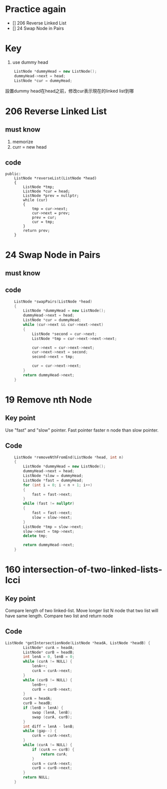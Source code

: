 # Practice again
- [] 206 Reverse Linked List
- [] 24 Swap Node in Pairs

# Key

1. use dummy head
```cpp
	ListNode *dummyHead = new ListNode();
	dummyHead->next = head;
	ListNode *cur = dummyHead;
```
設置dummy head在head之前，修改cur表示現在的linked list到哪



# 206 Reverse Linked List
## must know
1. memorize
2. curr = new head


## code
```cpp{.line-numbers}
public:
    ListNode *reverseList(ListNode *head)
    {
		ListNode *tmp;
        ListNode *cur = head;
        ListNode *prev = nullptr;
        while (cur)
        {
            tmp = cur->next;
            cur->next = prev;
            prev = cur;
            cur = tmp;
        }
        return prev;
    }

```

# 24 Swap Node in Pairs

## must know






## code
```cpp
    ListNode *swapPairs(ListNode *head)
    {
        ListNode *dummyHead = new ListNode();
        dummyHead->next = head;
        ListNode *cur = dummyHead;
        while (cur->next && cur->next->next)
        {
            ListNode *second = cur->next;
            ListNode *tmp = cur->next->next->next;

            cur->next = cur->next->next;
            cur->next->next = second;
            second->next = tmp;

            cur = cur->next->next;
        }
        return dummyHead->next;
    }
```


# 19 Remove nth Node

## Key point
Use "fast" and "slow" pointer. Fast pointer faster n node than slow pointer.


## Code 
```cpp
    ListNode *removeNthFromEnd(ListNode *head, int n)
    {
        ListNode *dummyHead = new ListNode();
        dummyHead->next = head;
        ListNode *slow = dummyHead;
        ListNode *fast = dummyHead;
        for (int i = 0; i < n + 1; i++)
        {
            fast = fast->next;
        }
        while (fast != nullptr)
        {
            fast = fast->next;
            slow = slow->next;
        }
        ListNode *tmp = slow->next;
        slow->next = tmp->next;
        delete tmp;

        return dummyHead->next;
    }

```

# 160 intersection-of-two-linked-lists-lcci

## Key point
Compare length of two linked-list. Move longer list N node that two list will have same length. Compare two list and return node


## Code 
```cpp
ListNode *getIntersectionNode(ListNode *headA, ListNode *headB) {
        ListNode* curA = headA;
        ListNode* curB = headB;
        int lenA = 0, lenB = 0;
        while (curA != NULL) { 
            lenA++;
            curA = curA->next;
        }
        while (curB != NULL) { 
            lenB++;
            curB = curB->next;
        }
        curA = headA;
        curB = headB;
        if (lenB > lenA) {
            swap (lenA, lenB);
            swap (curA, curB);
        }
        int diff = lenA - lenB;
        while (gap--) {
            curA = curA->next;
        }
        while (curA != NULL) {
            if (curA == curB) {
                return curA;
            }
            curA = curA->next;
            curB = curB->next;
        }
        return NULL;
    }
```
